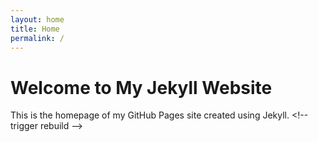 ```yaml
---
layout: home
title: Home
permalink: /
---
```


# Welcome to My Jekyll Website

This is the homepage of my GitHub Pages site created using Jekyll.
<\!-- trigger rebuild -->
